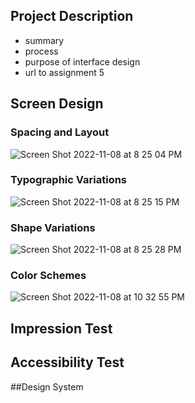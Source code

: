 ## Project Description

- summary
- process
- purpose of interface design
- url to assignment 5

## Screen Design

### Spacing and Layout
![Screen Shot 2022-11-08 at 8 25 04 PM](https://user-images.githubusercontent.com/92239472/200741897-3235e8b2-c192-4591-8be8-3ae850f7823a.png)

### Typographic Variations
![Screen Shot 2022-11-08 at 8 25 15 PM](https://user-images.githubusercontent.com/92239472/200741906-6e859c17-f207-4c6b-bb44-c3febce91fc2.png)

### Shape Variations
![Screen Shot 2022-11-08 at 8 25 28 PM](https://user-images.githubusercontent.com/92239472/200741919-c1ffebb0-c520-4a93-8a7d-66c2364f7daa.png)

### Color Schemes
![Screen Shot 2022-11-08 at 10 32 55 PM](https://user-images.githubusercontent.com/92239472/200756568-c727c8d5-1ce4-4c99-9093-6648d434dc63.png)

## Impression Test

## Accessibility Test

##Design System 
